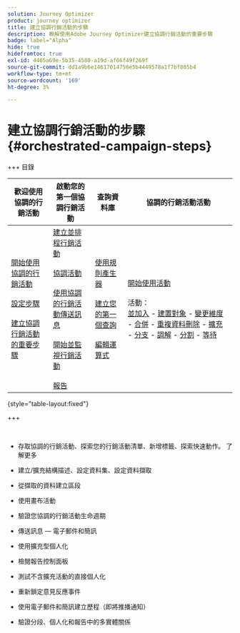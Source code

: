 ```yaml
---
solution: Journey Optimizer
product: journey optimizer
title: 建立協調行銷活動的步驟
description: 瞭解使用Adobe Journey Optimizer建立協調行銷活動的重要步驟
badge: label="Alpha"
hide: true
hidefromtoc: true
exl-id: 4465a69e-5b35-4580-a19d-af66f49f269f
source-git-commit: dd1a9b6e14617014756e5b4449578a1f7bf805b4
workflow-type: tm+mt
source-wordcount: '169'
ht-degree: 3%

---
```


# 建立協調行銷活動的步驟 {#orchestrated-campaign-steps}

+++ 目錄

| 歡迎使用協調的行銷活動 | 啟動您的第一個協調行銷活動 | 查詢資料庫 | 協調的行銷活動活動 |
|---|---|---|---|
| [開始使用協調的行銷活動](gs-orchestrated-campaigns.md)<br/><br/>[設定步驟](configuration-steps.md)<br/><br/>[建立協調行銷活動的重要步驟](gs-campaign-creation.md) | [建立並排程行銷活動](create-orchestrated-campaign.md)<br/><br/>[協調活動](orchestrate-activities.md)<br/><br/>[使用協調的行銷活動傳送訊息](send-messages.md)<br/><br/>[開始並監視行銷活動](start-monitor-campaigns.md)<br/><br/>[報告](reporting-campaigns.md) | [使用規則產生器](orchestrated-rule-builder.md)<br/><br/>[建立您的第一個查詢](build-query.md)<br/><br/>[編輯運算式](edit-expressions.md) | [開始使用活動](activities/about-activities.md)<br/><br/>活動：<br/>[並加入](activities/and-join.md) - [建置對象](activities/build-audience.md) - [變更維度](activities/change-dimension.md) - [合併](activities/combine.md) - [重複資料刪除](activities/deduplication.md) - [擴充](activities/enrichment.md) - [分支](activities/fork.md) - [調解](activities/reconciliation.md) - [分割](activities/split.md) - [等待](activities/wait.md) |

{style="table-layout:fixed"}

+++

<br/>

* 存取協調的行銷活動、探索您的行銷活動清單、新增標籤、探索快速動作。 了解更多
* 建立/擴充結構描述、設定資料集、設定資料擷取

* 從擷取的資料建立區段
* 使用畫布活動
* 驗證您協調的行銷活動生命週期

* 傳送訊息 — 電子郵件和簡訊
* 使用擴充型個人化
* 檢閱報告控制面板

* 測試不含擴充活動的直接個人化
* 重新鎖定意見反應事件
* 使用電子郵件和簡訊建立歷程（即將推播通知）

* 驗證分段、個人化和報告中的多實體關係



